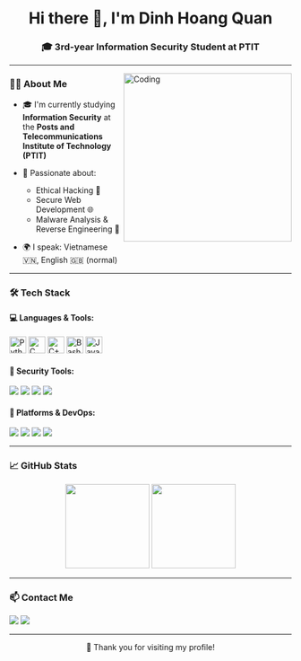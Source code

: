 <h1 align="center">Hi there 👋, I'm Dinh Hoang Quan</h1>
<h3 align="center">🎓 3rd-year Information Security Student at PTIT</h3>

---

<img align="right" alt="Coding" width="300" src="https://media.giphy.com/media/qgQUggAC3Pfv687qPC/giphy.gif">

### 👨‍🎓 About Me

- 🎓 I'm currently studying **Information Security** at the **Posts and Telecommunications Institute of Technology (PTIT)**  
- 🔐 Passionate about:  
  - Ethical Hacking 🧠  
  - Secure Web Development 🌐  
  - Malware Analysis & Reverse Engineering 🐞  
 
- 🌍 I speak: Vietnamese 🇻🇳, English 🇬🇧 (normal)

---

### 🛠️ Tech Stack

#### 💻 Languages & Tools:
<p>
  <img src="https://cdn.jsdelivr.net/gh/devicons/devicon/icons/python/python-original.svg" height="30" alt="Python"/>
  <img src="https://cdn.jsdelivr.net/gh/devicons/devicon/icons/c/c-original.svg" height="30" alt="C"/>
  <img src="https://cdn.jsdelivr.net/gh/devicons/devicon/icons/cplusplus/cplusplus-original.svg" height="30" alt="C++"/>
  <img src="https://cdn.jsdelivr.net/gh/devicons/devicon/icons/bash/bash-original.svg" height="30" alt="Bash"/>
  <img src="https://cdn.jsdelivr.net/gh/devicons/devicon/icons/java/java-original.svg" height="30" alt="Java"/>
</p>

#### 🔐 Security Tools:
<p>
  <img src="https://img.shields.io/badge/-Metasploit-blueviolet?style=flat-square&logo=metasploit" />
  <img src="https://img.shields.io/badge/-Burp%20Suite-orange?style=flat-square&logo=burpsuite" />
  <img src="https://img.shields.io/badge/-Wireshark-00008B?style=flat-square&logo=wireshark" />
  <img src="https://img.shields.io/badge/-Ghidra-lightgray?style=flat-square" />
</p>

#### 🧰 Platforms & DevOps:
<p>
  <img src="https://img.shields.io/badge/Linux-FCC624?style=flat-square&logo=linux&logoColor=black" />
  <img src="https://img.shields.io/badge/Docker-2496ED?style=flat-square&logo=docker&logoColor=white" />
  <img src="https://img.shields.io/badge/Wazuh-0058a3?style=flat-square&logo=wazuh&logoColor=white" />
  <img src="https://img.shields.io/badge/Git-F05032?style=flat-square&logo=git&logoColor=white" />
</p>

---

### 📈 GitHub Stats

<p align="center">
  <img src="https://github-readme-stats.vercel.app/api?username=quandinhhoang2111&show_icons=true&theme=dracula&count_private=true" height="150" />
  <img src="https://github-readme-stats.vercel.app/api/top-langs/?username=quandinhhoang2111&layout=compact&theme=dracula" height="150" />
</p>

---

### 📫 Contact Me
<p>
  <a href="mailto:n22dcat044@student.ptithcm.edu.vn"><img src="https://img.shields.io/badge/Gmail-D14836?style=flat-square&logo=gmail&logoColor=white"/></a>
  <a href="https://linkedin.com/in/your-linkedin"><img src="https://img.shields.io/badge/LinkedIn-0077B5?style=flat-square&logo=linkedin&logoColor=white"/></a>
</p>

---

<p align="center">💙 Thank you for visiting my profile!</p>
